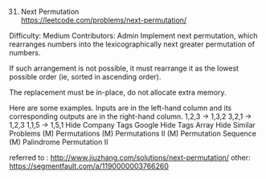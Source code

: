 31. Next Permutation  
https://leetcode.com/problems/next-permutation/

Difficulty: Medium
Contributors: Admin
Implement next permutation, which rearranges numbers into the lexicographically next greater permutation of numbers.

If such arrangement is not possible, it must rearrange it as the lowest possible order (ie, sorted in ascending order).

The replacement must be in-place, do not allocate extra memory.

Here are some examples. Inputs are in the left-hand column and its corresponding outputs are in the right-hand column.
1,2,3 → 1,3,2
3,2,1 → 1,2,3
1,1,5 → 1,5,1
Hide Company Tags Google
Hide Tags Array
Hide Similar Problems (M) Permutations (M) Permutations II (M) Permutation Sequence (M) Palindrome Permutation II

referred to : http://www.jiuzhang.com/solutions/next-permutation/
other: https://segmentfault.com/a/1190000003766260
